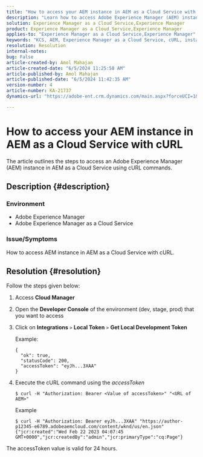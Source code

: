 ```yaml
---
title: "How to access your AEM instance in AEM as a Cloud Service with cURL"
description: "Learn how to access Adobe Experience Manager (AEM) instance in AEM as a Cloud Service with cURL."
solution: Experience Manager as a Cloud Service,Experience Manager
product: Experience Manager as a Cloud Service,Experience Manager
applies-to: "Experience Manager as a Cloud Service,Experience Manager"
keywords: "KCS, AEM, Experience Manager as a Cloud Service, cURL, instance, AEMaaCS"
resolution: Resolution
internal-notes: 
bug: False
article-created-by: Amol Mahajan
article-created-date: "6/5/2024 11:25:58 AM"
article-published-by: Amol Mahajan
article-published-date: "6/5/2024 11:42:35 AM"
version-number: 4
article-number: KA-21737
dynamics-url: "https://adobe-ent.crm.dynamics.com/main.aspx?forceUCI=1&pagetype=entityrecord&etn=knowledgearticle&id=6add4a5b-2e23-ef11-840a-6045bd06eea5"

---
```

# How to access your AEM instance in AEM as a Cloud Service with cURL


The article outlines the steps to access an Adobe Experience Manager (AEM) instance in AEM as a Cloud Service using cURL commands.

## Description {#description}


### <b>Environment</b>

- Adobe Experience Manager
- Adobe Experience Manager as a Cloud Service




### <b>Issue/Symptoms</b>

How to access AEM instance in AEM as a Cloud Service with cURL.


## Resolution {#resolution}

Follow the steps given below:
1. Access <b>Cloud Manager</b>


2. Open the <b>Developer Console</b> of the environment (dev, stage, prod) that you want to access


3. Click on <b>Integrations</b> `>`  <b>Local Token</b> `>`  <b>Get Local Development Token</b>

    
    Example:


    ```
    {
      "ok": true,
      "statusCode": 200,
      "accessToken": "eyJh...3XAA"
    }
    ```


4. Execute the cURL command using the *accessToken*

    


    ```
    $ curl -H "Authorization: Bearer <Value of accessToken>" "<URL of AEM>"
    ```



    Example


    ```
    $ curl -H "Authorization: Bearer eyJh...3XAA" "https://author-p12345-e6789.adobeaemcloud.com/content/wknd/us/en.json"
    {"jcr:created":"Wed Feb 22 2023 04:07:45 GMT+0000","jcr:createdBy":"admin","jcr:primaryType":"cq:Page"}
    ```




The accessToken value is valid for 24 hours.
